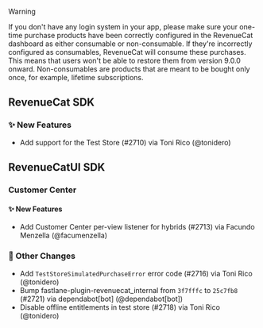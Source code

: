> [!WARNING]  
> If you don't have any login system in your app, please make sure your one-time purchase products have been correctly configured in the RevenueCat dashboard as either consumable or non-consumable. If they're incorrectly configured as consumables, RevenueCat will consume these purchases. This means that users won't be able to restore them from version 9.0.0 onward.
> Non-consumables are products that are meant to be bought only once, for example, lifetime subscriptions.


## RevenueCat SDK
### ✨ New Features
* Add support for the Test Store (#2710) via Toni Rico (@tonidero)

## RevenueCatUI SDK
### Customer Center
#### ✨ New Features
* Add Customer Center per-view listener for hybrids (#2713) via Facundo Menzella (@facumenzella)

### 🔄 Other Changes
* Add `TestStoreSimulatedPurchaseError` error code (#2716) via Toni Rico (@tonidero)
* Bump fastlane-plugin-revenuecat_internal from `3f7fffc` to `25c7fb8` (#2721) via dependabot[bot] (@dependabot[bot])
* Disable offline entitlements in test store (#2718) via Toni Rico (@tonidero)
